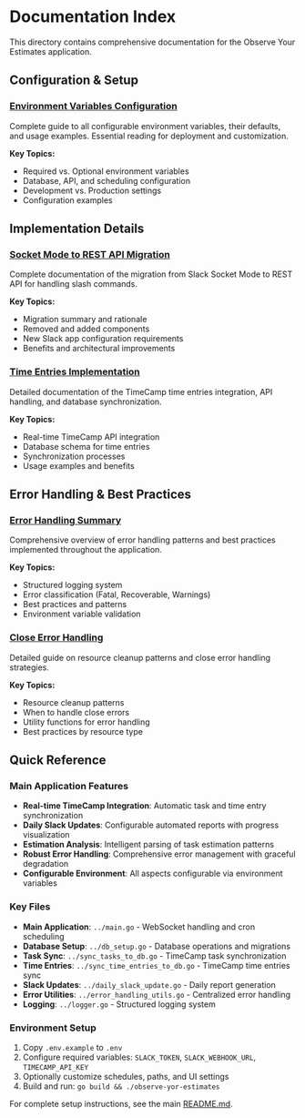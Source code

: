 # Documentation Index

This directory contains comprehensive documentation for the Observe Your Estimates application.

## Configuration & Setup

### [Environment Variables Configuration](ENVIRONMENT_VARIABLES.md)
Complete guide to all configurable environment variables, their defaults, and usage examples. Essential reading for deployment and customization.

**Key Topics:**
- Required vs. Optional environment variables
- Database, API, and scheduling configuration
- Development vs. Production settings
- Configuration examples

## Implementation Details

### [Socket Mode to REST API Migration](SOCKET_TO_REST_MIGRATION.md)
Complete documentation of the migration from Slack Socket Mode to REST API for handling slash commands.

**Key Topics:**
- Migration summary and rationale
- Removed and added components
- New Slack app configuration requirements
- Benefits and architectural improvements

### [Time Entries Implementation](TIME_ENTRIES_IMPLEMENTATION.md)
Detailed documentation of the TimeCamp time entries integration, API handling, and database synchronization.

**Key Topics:**
- Real-time TimeCamp API integration
- Database schema for time entries
- Synchronization processes
- Usage examples and benefits

## Error Handling & Best Practices

### [Error Handling Summary](ERROR_HANDLING_SUMMARY.md)
Comprehensive overview of error handling patterns and best practices implemented throughout the application.

**Key Topics:**
- Structured logging system
- Error classification (Fatal, Recoverable, Warnings)
- Best practices and patterns
- Environment variable validation

### [Close Error Handling](CLOSE_ERROR_HANDLING.md)
Detailed guide on resource cleanup patterns and close error handling strategies.

**Key Topics:**
- Resource cleanup patterns
- When to handle close errors
- Utility functions for error handling
- Best practices by resource type

## Quick Reference

### Main Application Features
- **Real-time TimeCamp Integration**: Automatic task and time entry synchronization
- **Daily Slack Updates**: Configurable automated reports with progress visualization
- **Estimation Analysis**: Intelligent parsing of task estimation patterns
- **Robust Error Handling**: Comprehensive error management with graceful degradation
- **Configurable Environment**: All aspects configurable via environment variables

### Key Files
- **Main Application**: `../main.go` - WebSocket handling and cron scheduling
- **Database Setup**: `../db_setup.go` - Database operations and migrations
- **Task Sync**: `../sync_tasks_to_db.go` - TimeCamp task synchronization
- **Time Entries**: `../sync_time_entries_to_db.go` - TimeCamp time entries sync
- **Slack Updates**: `../daily_slack_update.go` - Daily report generation
- **Error Utilities**: `../error_handling_utils.go` - Centralized error handling
- **Logging**: `../logger.go` - Structured logging system

### Environment Setup
1. Copy `.env.example` to `.env`
2. Configure required variables: `SLACK_TOKEN`, `SLACK_WEBHOOK_URL`, `TIMECAMP_API_KEY`
3. Optionally customize schedules, paths, and UI settings
4. Build and run: `go build && ./observe-yor-estimates`

For complete setup instructions, see the main [README.md](../README.md).
